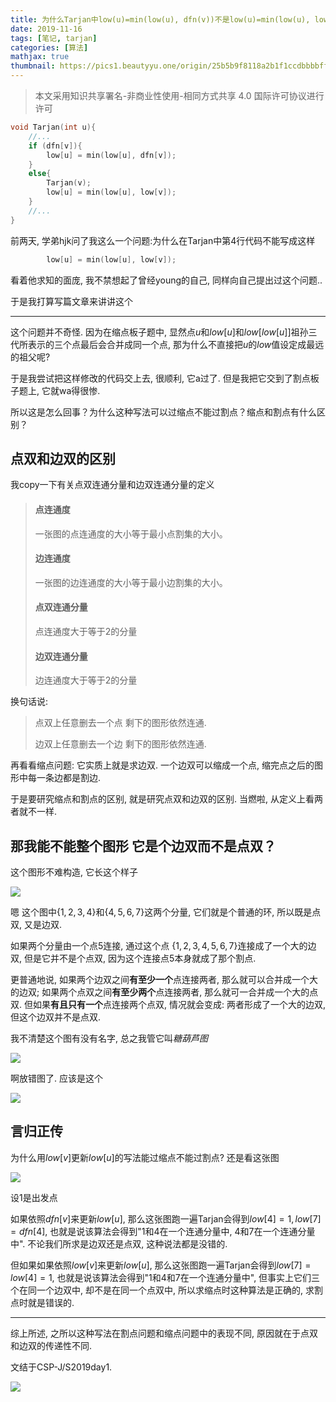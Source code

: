```yaml
---
title: 为什么Tarjan中low(u)=min(low(u), dfn(v))不是low(u)=min(low(u), low(v)):点双和边双的区别|算法
date: 2019-11-16
tags: [笔记, tarjan]
categories: [算法]
mathjax: true
thumbnail: https://pics1.beautyyu.one/origin/25b5b9f8118a2b1f1ccdbbbbff30ceb2.jpg
---
```


> 本文采用知识共享署名-非商业性使用-相同方式共享 4.0 国际许可协议进行许可

```c++
void Tarjan(int u){
    //...
    if (dfn[v]){
        low[u] = min(low[u], dfn[v]);
    }
    else{
        Tarjan(v);
        low[u] = min(low[u], low[v]);
    }
    //...
}
```

前两天, 学弟hjk问了我这么一个问题:为什么在Tarjan中第4行代码不能写成这样

```c++
        low[u] = min(low[u], low[v]);
```

看着他求知的面庞, 我不禁想起了曾经young的自己, 同样向自己提出过这个问题..

于是我打算写篇文章来讲讲这个

***

这个问题并不奇怪. 因为在缩点板子题中, 显然点$u$和$low[u]$和$low[low[u]]$祖孙三代所表示的三个点最后会合并成同一个点, 那为什么不直接把$u$的$low$值设定成最远的祖父呢?

于是我尝试把这样修改的代码交上去, 很顺利, 它a过了. 但是我把它交到了割点板子题上, 它就wa得很惨.

所以这是怎么回事？为什么这种写法可以过缩点不能过割点？缩点和割点有什么区别？

## 点双和边双的区别

我copy一下有关点双连通分量和边双连通分量的定义

> #### 点连通度
> 
> 一张图的点连通度的大小等于最小点割集的大小。
> 
> #### 边连通度
> 
> 一张图的边连通度的大小等于最小边割集的大小。
> 
> #### 点双连通分量
> 
> 点连通度大于等于$2$的分量
> 
> #### 边双连通分量
> 
> 边连通度大于等于$2$的分量

换句话说:

> 点双上任意删去一个点 剩下的图形依然连通.
> 
> 边双上任意删去一个边 剩下的图形依然连通.

再看看缩点问题: 它实质上就是求边双. 一个边双可以缩成一个点, 缩完点之后的图形中每一条边都是割边.

于是要研究缩点和割点的区别, 就是研究点双和边双的区别. 当燃啦, 从定义上看两者就不一样.

## 那我能不能整个图形 它是个边双而不是点双？

这个图形不难构造, 它长这个样子

![](https://pics1.beautyyu.one/origin/pppp1.jpg)

嗯 这个图中$\{1,2,3,4\}$和$\{4,5,6,7\}$这两个分量, 它们就是个普通的环, 所以既是点双, 又是边双.

如果两个分量由一个点$5$连接, 通过这个点 $\{1,2,3,4,5,6,7\}$连接成了一个大的边双, 但是它并不是个点双, 因为这个连接点$5$本身就成了那个割点.

更普通地说, 如果两个边双之间**有至少一个**点连接两者, 那么就可以合并成一个大的边双; 如果两个点双之间**有至少两个**点连接两者, 那么就可一合并成一个大的点双. 但如果**有且只有一个**点连接两个点双, 情况就会变成: 两者形成了一个大的边双, 但这个边双并不是点双.

我不清楚这个图有没有名字, 总之我管它叫*糖葫芦图*

![](https://pics1.beautyyu.one/origin/314oFYDWjRL._SY355_.jpg)

啊放错图了. 应该是这个

![](https://pics1.beautyyu.one/origin/sdgsefd.jpg)

## 言归正传

为什么用$low[v]$更新$low[u]$的写法能过缩点不能过割点? 还是看这张图

![](https://pics1.beautyyu.one/origin/pppp1.jpg)

设$1$是出发点

如果依照$dfn[v]$来更新$low[u]$, 那么这张图跑一遍Tarjan会得到$low[4]=1,low[7]=dfn[4]$, 也就是说该算法会得到"$1$和$4$在一个连通分量中, $4$和$7$在一个连通分量中". 不论我们所求是边双还是点双, 这种说法都是没错的.

但如果如果依照$low[v]$来更新$low[u]$, 那么这张图跑一遍Tarjan会得到$low[7]=low[4]=1$, 也就是说该算法会得到"$1$和$4$和$7$在一个连通分量中", 但事实上它们三个在同一个边双中, 却不是在同一个点双中, 所以求缩点时这种算法是正确的, 求割点时就是错误的.

***

综上所述, 之所以这种写法在割点问题和缩点问题中的表现不同, 原因就在于点双和边双的传递性不同.

文结于CSP-J/S2019day1.

![](https://pics1.beautyyu.one/origin/25b5b9f8118a2b1f1ccdbbbbff30ceb2.jpg)
